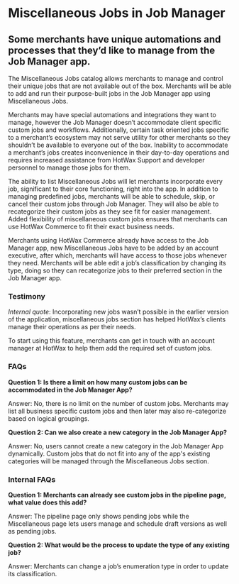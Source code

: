 # Miscellaneous Jobs in Job Manager

## Some merchants have unique automations and processes that they’d like to manage from the Job Manager app.

The Miscellaneous Jobs catalog allows merchants to manage and control their unique jobs that are not available out of the box. Merchants will be able to add and run their purpose-built jobs in the Job Manager app using Miscellaneous Jobs.

Merchants may have special automations and integrations they want to manage, however the Job Manager doesn’t accommodate client specific custom jobs and workflows. Additionally, certain task oriented jobs specific to a merchant’s ecosystem may not serve utility for other merchants so they shouldn’t be available to everyone out of the box. Inability to accommodate a merchant’s jobs creates inconvenience in their day-to-day operations and requires increased assistance from HotWax Support and developer personnel to manage those jobs for them.

The ability to list Miscellaneous Jobs will let merchants incorporate every job, significant to their core functioning, right into the app. In addition to managing predefined jobs, merchants will be able to schedule, skip, or cancel their custom jobs through Job Manager. They will also be able to recategorize their custom jobs as they see fit for easier management. Added flexibility of miscellaneous custom jobs ensures that merchants can use HotWax Commerce to fit their exact business needs.

Merchants using HotWax Commerce already have access to the Job Manager app, new Miscellaneous Jobs have to be added by an account executive, after which, merchants will have access to those jobs whenever they need. Merchants will be able edit a job’s classification by changing its type, doing so they can recategorize jobs to their preferred section in the Job Manager app.

### Testimony

*Internal quote*: Incorporating new jobs wasn’t possible in the earlier version of the application, miscellaneous jobs section has helped HotWax’s clients manage their operations as per their needs.

To start using this feature, merchants can get in touch with an account manager at HotWax to help them add the required set of custom jobs.

### FAQs

**Question 1: Is there a limit on how many custom jobs can be accommodated in the Job Manager App?**

Answer: No, there is no limit on the number of custom jobs. Merchants may list all business specific custom jobs and then later may also re-categorize based on logical groupings.

**Question 2: Can we also create a new category in the Job Manager App?** 

Answer: No, users cannot create a new category in the Job Manager App dynamically. Custom jobs that do not fit into any of the app's existing categories will be managed through the Miscellaneous Jobs section.


### Internal FAQs

**Question 1: Merchants can already see custom jobs in the pipeline page, what value does this add?** 

Answer: The pipeline page only shows pending jobs while the Miscellaneous page lets users manage and schedule draft versions as well as pending jobs.

**Question 2: What would be the process to update the type of any existing job?**

Answer: Merchants can change a job’s enumeration type in order to update its classification.
